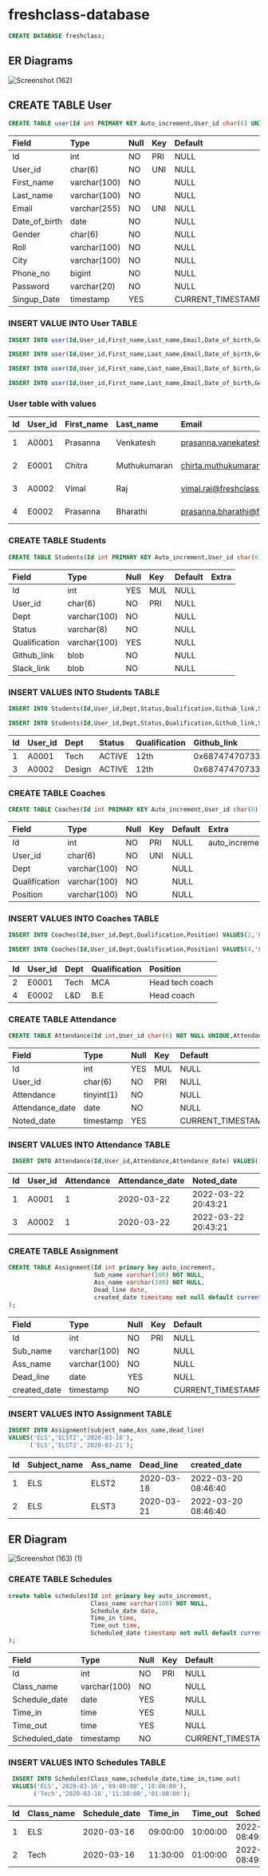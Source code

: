 # freshclass-database

```sql
CREATE DATABASE freshclass;
```

## ER Diagrams
![Screenshot (162)](https://user-images.githubusercontent.com/83388298/159400220-9dd2aeaa-8c9c-4796-b8b6-03c48e56cf2f.jpg)

## CREATE TABLE User

```sql
CREATE TABLE user(Id int PRIMARY KEY Auto_increment,User_id char(6) UNIQUE NOT NULL,First_name varchar(100) NOT NULL,Last_name varchar(100) NOT NULL,Email varchar(255) NOT NULL UNIQUE,Date_of_birth date NOT NULL,Gender char(6) NOT NULL,Roll varchar(100) NOT NULL,City varchar(100) NOT NULL,Phone_no bigint NOT NULL,Password varchar(20) NOT NULL,Singup_Date timestamp default current_timestamp,check(Gender in ('Male','Female','Other')));
```

| Field         | Type         | Null | Key | Default           | Extra             |
|:--------------|:-------------|:-----|:----|:------------------|:------------------|
| Id            | int          | NO   | PRI | NULL              | auto_increment    |
| User_id       | char(6)      | NO   | UNI | NULL              |                   |
| First_name    | varchar(100) | NO   |     | NULL              |                   |
| Last_name     | varchar(100) | NO   |     | NULL              |                   |
| Email         | varchar(255) | NO   | UNI | NULL              |                   |
| Date_of_birth | date         | NO   |     | NULL              |                   |
| Gender        | char(6)      | NO   |     | NULL              |                   |
| Roll          | varchar(100) | NO   |     | NULL              |                   |
| City          | varchar(100) | NO   |     | NULL              |                   |
| Phone_no      | bigint       | NO   |     | NULL              |                   |
| Password      | varchar(20)  | NO   |     | NULL              |                   |
| Singup_Date   | timestamp    | YES  |     | CURRENT_TIMESTAMP | DEFAULT_GENERATED |


### INSERT VALUE INTO User TABLE

```sql
INSERT INTO user(Id,User_id,First_name,Last_name,Email,Date_of_birth,Gender,Roll,City,Phone_no,Password) VALUES(1,'A0001','Prasanna','Venkatesh','prasanna.vanekatesh@freshclass.com','2001-01-20','Male','Student','Thanjevur',9791836225,'Prasanna@2022');
```
```sql
INSERT INTO user(Id,User_id,First_name,Last_name,Email,Date_of_birth,Gender,Roll,City,Phone_no,Password) VALUES(2,'E0001','Chitra','Muthukumaran','chirta.muthukumaran@freshclass.com','1995-03-04','Female','Coach','Chennai',9791836222,'Chitra@2022');
```
```sql
INSERT INTO user(Id,User_id,First_name,Last_name,Email,Date_of_birth,Gender,Roll,City,Phone_no,Password) VALUES(3,'A0002','Vimal','Raj','vimal.raj@freshclass.com','2002-06-05','Male','Student','Pondicherry',9791836332,'vimal@2022');
```
```sql
INSERT INTO user(Id,User_id,First_name,Last_name,Email,Date_of_birth,Gender,Roll,City,Phone_no,Password) VALUES(4,'E0002','Prasanna','Bharathi','prasanna.bharathi@freshclass.com','2003-06-07','Female','coach','Chennai',9791834352,'Prasanna@2022');
```

### User table with values

| Id | User_id | First_name | Last_name    | Email                              | Date_of_birth | Gender | Roll    | City        | Phone_no   | Password      | Singup_Date         |
|:---|:--------|:-----------|:-------------|:-----------------------------------|:--------------|:-------|:--------|:------------|:-----------|:--------------|:--------------------|
|  1 | A0001   | Prasanna   | Venkatesh    | prasanna.vanekatesh@freshclass.com | 2001-01-20    | Male   | Student | Thanjevur   | 9791836225 | Prasanna@2022 | 2022-03-22 16:22:44 |
|  2 | E0001   | Chitra     | Muthukumaran | chirta.muthukumaran@freshclass.com | 1995-03-04    | Female | Coach   | Chennai     | 9791836222 | Chitra@2022   | 2022-03-22 16:48:16 |
|  3 | A0002   | Vimal      | Raj          | vimal.raj@freshclass.com           | 2002-06-05    | Male   | Student | Pondicherry | 9791836332 | vimal@2022    | 2022-03-22 16:50:23 |
|  4 | E0002   | Prasanna   | Bharathi     | prasanna.bharathi@freshclass.com   | 2003-06-07    | Female | coach   | Chennai     | 9791834352 | Prasanna@2022 | 2022-03-22 16:53:04 |

### CREATE TABLE Students

```sql
CREATE TABLE Students(Id int PRIMARY KEY Auto_increment,User_id char(6) unique NOT NULL,Dept varchar(100) NOT NULL,Status varchar(8) NOT NULL,Qualification varchar(100),Github_link BLOB NOT NULL,Slack_link BLOB NOT NULL,FOREIGN KEY(Id) REFERENCES User(Id));
```

| Field         | Type         | Null | Key | Default | Extra |
|:--------------|:-------------|:-----|:----|:--------|:------|
| Id            | int          | YES  | MUL | NULL    |       |
| User_id       | char(6)      | NO   | PRI | NULL    |       |
| Dept          | varchar(100) | NO   |     | NULL    |       |
| Status        | varchar(8)   | NO   |     | NULL    |       |
| Qualification | varchar(100) | YES  |     | NULL    |       |
| Github_link   | blob         | NO   |     | NULL    |       |
| Slack_link    | blob         | NO   |     | NULL    |       |

### INSERT VALUES INTO Students TABLE

```sql 
INSERT INTO Students(Id,User_id,Dept,Status,Qualification,Github_link,Slack_link) VALUES(1,'A0001','Tech','ACTIVE','12th','https://github.com/Prasanna-dot','https://fwbuzz.slack.com/team/U02GHKLS60J');
```
```sql 
INSERT INTO Students(Id,User_id,Dept,Status,Qualification,Github_link,Slack_link) VALUES(3,'A0002','Design','ACTIVE','12th','https://github.com/Prasanna-dot','https://fwbuzz.slack.com/team/U02GHKLS60J');
```

| Id | User_id | Dept   | Status | Qualification | Github_link                                                      | Slack_link                                                                           |
|:---|:--------|:-------|:-------|:--------------|:-----------------------------------------------------------------|:-------------------------------------------------------------------------------------|
|  1 | A0001   | Tech   | ACTIVE | 12th          | 0x68747470733A2F2F6769746875622E636F6D2F50726173616E6E612D646F74 | 0x68747470733A2F2F667762757A7A2E736C61636B2E636F6D2F7465616D2F55303247484B4C5336304A |
|  3 | A0002   | Design | ACTIVE | 12th          | 0x68747470733A2F2F6769746875622E636F6D2F50726173616E6E612D646F74 | 0x68747470733A2F2F667762757A7A2E736C61636B2E636F6D2F7465616D2F55303247484B4C5336304A |

### CREATE TABLE Coaches

```sql
CREATE TABLE Coaches(Id int PRIMARY KEY Auto_increment,User_id char(6) unique not null,Dept varchar(100) not null,Qualification varchar(100) not null,Position varchar(100) not null, FOREIGN KEY(Id) REFERENCES User(Id));
```

| Field         | Type         | Null | Key | Default | Extra          |
|:--------------|:-------------|:-----|:----|:--------|:---------------|
| Id            | int          | NO   | PRI | NULL    | auto_increment |
| User_id       | char(6)      | NO   | UNI | NULL    |                |
| Dept          | varchar(100) | NO   |     | NULL    |                |
| Qualification | varchar(100) | NO   |     | NULL    |                |
| Position      | varchar(100) | NO   |     | NULL    |                |

### INSERT VALUES INTO Coaches TABLE

```sql
INSERT INTO Coaches(Id,User_id,Dept,Qualification,Position) VALUES(2,'E0001','Tech','12th','Head tech coach');
```
```sql
INSERT INTO Coaches(Id,User_id,Dept,Qualification,Position) VALUES(4,'E0002','L&D','12th','Head coach');
```

| Id | User_id | Dept | Qualification | Position        |
|:---|:--------|:-----|:--------------|:----------------|
|  2 | E0001   | Tech | MCA           | Head tech coach |
|  4 | E0002   | L&D  | B.E           | Head coach      |

### CREATE TABLE Attendance

```sql
CREATE TABLE Attendance(Id int,User_id char(6) NOT NULL UNIQUE,Attendance TINYINT(1) NOT NULL,Attendance_date DATE NOT NULL,Noted_date timestamp default current_timestamp, FOREIGN KEY(Id) REFERENCES User(Id));
```

| Field           | Type       | Null | Key | Default           | Extra             |
|:----------------|:-----------|:-----|:----|:------------------|:------------------|
| Id              | int        | YES  | MUL | NULL              |                   |
| User_id         | char(6)    | NO   | PRI | NULL              |                   |
| Attendance      | tinyint(1) | NO   |     | NULL              |                   |
| Attendance_date | date       | NO   |     | NULL              |                   |
| Noted_date      | timestamp  | YES  |     | CURRENT_TIMESTAMP | DEFAULT_GENERATED |

### INSERT VALUES INTO Attendance TABLE

```sql
 INSERT INTO Attendance(Id,User_id,Attendance,Attendance_date) VALUES(1,'A0001',1,'2020-03-22'),(3,'A0002',1,'2020-03-22');
```

| Id   | User_id | Attendance | Attendance_date | Noted_date          |
|:-----|:--------|:-----------|:----------------|:--------------------|
|    1 | A0001   |          1 | 2020-03-22      | 2022-03-22 20:43:21 |
|    3 | A0002   |          1 | 2020-03-22      | 2022-03-22 20:43:21 |

### CREATE TABLE Assignment

```sql
CREATE TABLE Assignment(Id int primary key auto_increment, 
                        Sub_name varchar(100) NOT NULL, 
                        Ass_name varchar(100) NOT NULL, 
                        Dead_line date, 
                        created_date timestamp not null default current_timestamp
);
```

| Field        | Type         | Null | Key | Default           | Extra             |
|:-------------|:-------------|:-----|:----|:------------------|:------------------|
| Id           | int          | NO   | PRI | NULL              | auto_increment    |
| Sub_name | varchar(100) | NO   |     | NULL              |                   |
| Ass_name     | varchar(100) | NO   |     | NULL              |                   |
| Dead_line    | date         | YES  |     | NULL              |                   |
| created_date | timestamp    | NO   |     | CURRENT_TIMESTAMP | DEFAULT_GENERATED |


### INSERT VALUES INTO Assignment TABLE

```sql
INSERT INTO Assignment(subject_name,Ass_name,dead_line) 
VALUES('ELS','ELST2','2020-03-18'),
      ('ELS','ELST3','2020-03-21');
```

| Id | Subject_name | Ass_name | Dead_line  | created_date        |
|:---|:-------------|:---------|:-----------|:--------------------|
|  1 | ELS          | ELST2    | 2020-03-18 | 2022-03-20 08:46:40 |
|  2 | ELS          | ELST3    | 2020-03-21 | 2022-03-20 08:46:40 |

## ER Diagram
![Screenshot (163) (1)](https://user-images.githubusercontent.com/83388298/159401104-338dc286-32c6-4b30-8453-9ea9998de928.jpg)

### CREATE TABLE Schedules

```sql
create table schedules(Id int primary key auto_increment,
                       Class_name varchar(100) NOT NULL,
                       Schedule_date date,
                       Time_in time,
                       Time_out time,
                       Scheduled_date timestamp not null default current_timestamp
);
```

| Field          | Type         | Null | Key | Default           | Extra             |
|:----------------|:------------|:-----|:----|:------------------|:------------------|
| Id             | int          | NO   | PRI | NULL              | auto_increment    |
| Class_name     | varchar(100) | NO   |     | NULL              |                   |
| Schedule_date  | date         | YES  |     | NULL              |                   |
| Time_in        | time         | YES  |     | NULL              |                   |
| Time_out       | time         | YES  |     | NULL              |                   |
| Scheduled_date | timestamp    | NO   |     | CURRENT_TIMESTAMP | DEFAULT_GENERATED |



### INSERT VALUES INTO Schedules TABLE

```sql
 INSERT INTO Schedules(Class_name,schedule_date,time_in,time_out) 
 VALUES('ELS','2020-03-16','09:00:00','10:00:00'),
       ('Tech','2020-03-16','11:30:00','01:00:00');
```

| Id | Class_name | Schedule_date | Time_in  | Time_out | Scheduled_date      |
|:---|:-----------|:--------------|:---------|:---------|:--------------------|
|  1 | ELS        | 2020-03-16    | 09:00:00 | 10:00:00 | 2022-03-20 08:49:56 |
|  2 | Tech       | 2020-03-16    | 11:30:00 | 01:00:00 | 2022-03-20 08:49:56 |
